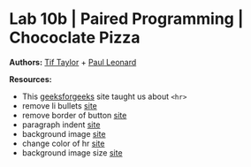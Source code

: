 # Lab 10b | Paired Programming | Chococlate Pizza

**Authors:** [Tif Taylor](https://github.com/tiftaylor) + [Paul Leonard](https://github.com/paul-leonard)

**Resources:** 
- This [geeksforgeeks](https://www.geeksforgeeks.org/html-hr-tag/#:~:text=The%20tag%20in%20HTML,not%20require%20an%20end%20tag.) site taught us about `<hr>`
- remove li bullets [site](https://www.computerhope.com/issues/ch001704.htm#:~:text=Adding%20the%20%22list%2Dstyle%3A,remove%20any%20bullet%20or%20number.)
- remove border of button [site](https://stackoverflow.com/questions/34543313/how-to-make-a-input-submit-button-with-flat-look)
- paragraph indent [site](https://www.w3schools.com/cssref/pr_text_text-indent.asp)
- background image [site](https://stackoverflow.com/questions/20047364/how-to-give-the-background-image-path-in-css)
- change color of hr [site](https://www.tutorialrepublic.com/faq/how-to-change-the-color-of-an-hr-element-using-css.php)
- background image size [site](https://www.w3schools.com/cssref/css3_pr_background-size.asp)